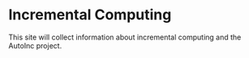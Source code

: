 # Incremental Computing

This site will collect information about incremental computing and the AutoInc project.
